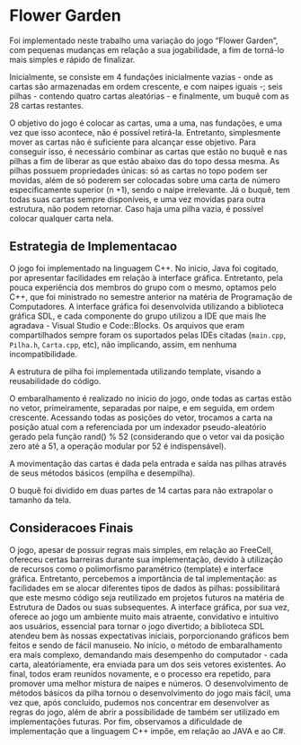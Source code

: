 # Flower Garden

Foi implementado neste trabalho uma variação do jogo “Flower Garden”, com pequenas mudanças em relação a sua jogabilidade, a fim de torná-lo mais simples e rápido de finalizar.

Inicialmente, se consiste em 4 fundações inicialmente vazias - onde as cartas são armazenadas em ordem crescente, e com naipes iguais -; seis pilhas - contendo quatro cartas aleatórias - e finalmente, um buquê com as 28 cartas restantes.

O objetivo do jogo é colocar as cartas, uma a uma, nas fundações, e uma vez que isso acontece, não é possível retirá-la. Entretanto, simplesmente mover as cartas não é suficiente para alcançar esse objetivo. Para conseguir isso, é necessário combinar as cartas que estão no buquê e nas pilhas a fim de liberar as que estão abaixo das do topo dessa mesma. As pilhas possuem propriedades únicas: só as cartas no topo podem ser movidas, além de só poderem ser colocadas sobre uma carta de número especificamente superior (n +1), sendo o naipe irrelevante. Já o buquê, tem todas suas cartas sempre disponíveis, e uma vez movidas para outra estrutura, não podem retornar. Caso haja uma pilha vazia, é possível colocar qualquer carta nela.

## Estrategia de Implementacao

O jogo foi implementado na linguagem C++. No inicio, Java foi cogitado, por apresentar facilidades em relação à interface gráfica. Entretanto, pela pouca experiência dos membros do grupo com o mesmo, optamos pelo C++, que foi ministrado no semestre anterior na matéria de Programação de Computadores. A interface gráfica foi desenvolvida utilizando a biblioteca gráfica SDL, e cada componente do grupo utilizou a IDE que mais lhe agradava - Visual Studio e Code::Blocks. Os arquivos que eram compartilhados sempre foram os suportados pelas IDEs citadas (`main.cpp`, `Pilha.h`, `Carta.cpp`, etc), não implicando, assim, em nenhuma incompatibilidade.

A estrutura de pilha foi implementada utilizando template, visando a reusabilidade do código.

O embaralhamento é realizado no inicio do jogo, onde todas as cartas estão no vetor, primeiramente, separadas por naipe, e em seguida, em ordem crescente. Acessando todas as posições do vetor, trocamos a carta na posição atual com a referenciada por um indexador pseudo-aleatório gerado pela função rand() % 52 (considerando que o vetor vai da posição zero até a 51, a operação modular por 52 é indispensável).

A movimentação das cartas é dada pela entrada e saída nas pilhas através de seus métodos básicos (empilha e desempilha).

O buquê foi dividido em duas partes de 14 cartas para não extrapolar o tamanho da tela.

## Consideracoes Finais

O jogo, apesar de possuir regras mais simples, em relação ao FreeCell, ofereceu certas
barreiras durante sua implementação, devido à utilização de recursos como o polimorfismo
paramétrico (template) e interface gráfica. Entretanto, percebemos a importância de tal
implementação: as facilidades em se alocar diferentes tipos de dados às pilhas: possibilitará que
este mesmo código seja reutilizado em projetos futuros na matéria de Estrutura de Dados ou suas
subsequentes. A interface gráfica, por sua vez, oferece ao jogo um ambiente muito mais atraente,
convidativo e intuitivo aos usuários, essencial para tornar o jogo divertido; a biblioteca SDL
atendeu bem às nossas expectativas iniciais, porporcionando gráficos bem feitos e sendo de fácil
manuseio. No início, o método de embaralhamento era mais complexo, demandando mais
desempenho do computador - cada carta, aleatóriamente, era enviada para um dos seis vetores
existentes. Ao final, todos eram reunidos novamente, e o processo era repetido, para promover
uma melhor mistura de naipes e números. O desenvolvimento de métodos básicos da pilha
tornou o desenvolvimento do jogo mais fácil, uma vez que, após concluído, pudemos nos
concentrar em desenvolver as regras do jogo, além de abrir a possibilidade de também ser
utilizado em implementações futuras. Por fim, observamos a dificuldade de implementação que a
linguagem C++ impõe, em relação ao JAVA e ao C#.
